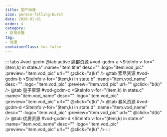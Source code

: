 ```yaml
---
title: 国产动漫
icon: person-falling-burst
date: 2020-01-01
order: 4
category:
- 影视点播
tag:
- 动漫
containerClass: toc-false
---
```


<ArtPlayer :src="state.src" :config="hlsConfig(state.p)" />

::: tabs #vod-gcdm
@tab:active 魔都资源 #vod-gcdm-a
<SiteInfo v-for="(item,k) in state.a" :name="item.title" desc="" :logo="item.vod_pic" :preview="item.vod_pic" url=""
  @click="a(k)" />
@tab 索尼资源 #vod-gcdm-b
<SiteInfo v-for="(item,k) in state.b" :name="item.vod_name" desc="" :logo="item.vod_pic" :preview="item.vod_pic" url=""
  @click="b(k)" />
@tab 量子资源 #vod-gcdm-c
<SiteInfo v-for="(item,k) in state.c" :name="item.vod_name" desc="" :logo="item.vod_pic" :preview="item.vod_pic" url=""
  @click="c(k)" />
@tab 暴风资源 #vod-gcdm-d
<SiteInfo v-for="(item,k) in state.d" :name="item.vod_name" desc="" :logo="item.vod_pic" :preview="item.vod_pic" url=""
  @click="d(k)" />
@tab 优质资源 #vod-gcdm-d
<SiteInfo v-for="(item,k) in state.e" :name="item.vod_name" desc="" :logo="item.vod_pic" :preview="item.vod_pic" url=""
  @click="e(k)" />
:::

<script setup>

  import { vod } from '@db'
  import { hlsConfig } from '@cps/artConst'
  import { useStorage } from '@vueuse/core'
  import { onMounted } from "vue";
  const state = useStorage(
    "vod-gcdm",
    {
      a: [],
      b: [],
      c: [],
      d: [],
      e: [],
      p: [],
      src: "",
    }
  )

  onMounted(async () => {
    state.value.a = (await vod.find({ "name": "mdzy-1" })).data
    state.value.b = (await vod.find({ "name": "snzy-29" })).data
    state.value.c = (await vod.find({ "name": "lzzy-29" })).data
    state.value.d = (await vod.find({ "name": "bfzy-40" })).data
    state.value.e = (await vod.find({ "name": "yzzy-66" })).data
    a(0)
  });
  const a = (key) => {
    const { a } = state.value
    state.value.p = a
    state.value.src = a[key].url
  }
  const b = (key) => {
    const { b } = state.value
    state.value.p = b[key].play_list
    state.value.src = b[key].play_list[0].url
  }
  const c = (key) => {
    const { c } = state.value
    state.value.p = c[key].play_list
    state.value.src = c[key].play_list[0].url
  }
  const d = (key) => {
    const { d } = state.value
    state.value.p = d[key].play_list
    state.value.src = d[key].play_list[0].url
  }
  const e = (key) => {
    const { e } = state.value
    state.value.p = e[key].play_list
    state.value.src = e[key].play_list[0].url
  }
</script>